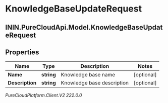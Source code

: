 # KnowledgeBaseUpdateRequest

## ININ.PureCloudApi.Model.KnowledgeBaseUpdateRequest

## Properties

|Name | Type | Description | Notes|
|------------ | ------------- | ------------- | -------------|
| **Name** | **string** | Knowledge base name | [optional] |
| **Description** | **string** | Knowledge base description | [optional] |



_PureCloudPlatform.Client.V2 222.0.0_
